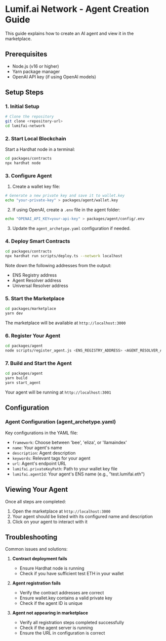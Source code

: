 # Lumif.ai Network - Agent Creation Guide

This guide explains how to create an AI agent and view it in the marketplace.

## Prerequisites

- Node.js (v16 or higher)
- Yarn package manager
- OpenAI API key (if using OpenAI models)

## Setup Steps

### 1. Initial Setup

```bash
# Clone the repository
git clone <repository-url>
cd lumifai-network
```

### 2. Start Local Blockchain

Start a Hardhat node in a terminal:
```bash
cd packages/contracts
npx hardhat node
```

### 3. Configure Agent

1. Create a wallet key file:
```bash
# Generate a new private key and save it to wallet.key
echo "your-private-key" > packages/agent/wallet.key
```

2. If using OpenAI, create a `.env` file in the agent folder:
```bash
echo "OPENAI_API_KEY=your-api-key" > packages/agent/config/.env
```

3. Update the `agent_archetype.yaml` configuration if needed.

### 4. Deploy Smart Contracts

```bash
cd packages/contracts
npx hardhat run scripts/deploy.ts --network localhost
```

Note down the following addresses from the output:
- ENS Registry address
- Agent Resolver address
- Universal Resolver address

### 5. Start the Marketplace

```bash
cd packages/marketplace
yarn dev
```

The marketplace will be available at `http://localhost:3000`

### 6. Register Your Agent

```bash
cd packages/agent
node scripts/register_agent.js <ENS_REGISTRY_ADDRESS> <AGENT_RESOLVER_ADDRESS>
```

### 7. Build and Start the Agent

```bash
cd packages/agent
yarn build
yarn start_agent
```

Your agent will be running at `http://localhost:3001`

## Configuration

### Agent Configuration (agent_archetype.yaml)

Key configurations in the YAML file:
- `framework`: Choose between 'bee', 'eliza', or 'llamaindex'
- `name`: Your agent's name
- `description`: Agent description
- `keywords`: Relevant tags for your agent
- `url`: Agent's endpoint URL
- `lumifai.privateKeyPath`: Path to your wallet key file
- `lumifai.agentId`: Your agent's ENS name (e.g., "test.lumifai.eth")

## Viewing Your Agent

Once all steps are completed:
1. Open the marketplace at `http://localhost:3000`
2. Your agent should be listed with its configured name and description
3. Click on your agent to interact with it

## Troubleshooting

Common issues and solutions:

1. **Contract deployment fails**
   - Ensure Hardhat node is running
   - Check if you have sufficient test ETH in your wallet

2. **Agent registration fails**
   - Verify the contract addresses are correct
   - Ensure wallet.key contains a valid private key
   - Check if the agent ID is unique

3. **Agent not appearing in marketplace**
   - Verify all registration steps completed successfully
   - Check if the agent server is running
   - Ensure the URL in configuration is correct
